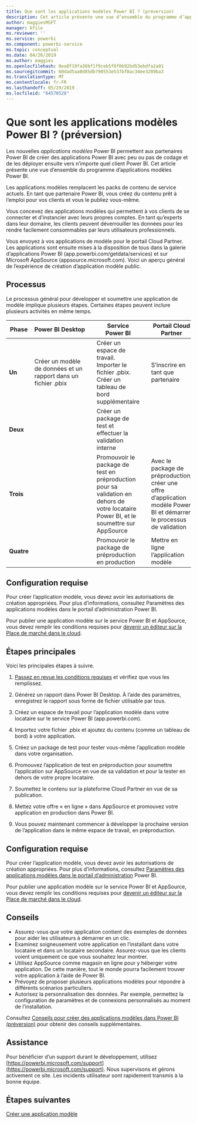 ```yaml
---
title: Que sont les applications modèles Power BI ? (préversion)
description: Cet article présente une vue d’ensemble du programme d’applications modèles Power BI. Découvrez comment créer des applications Power BI avec peu ou pas de codage et les déployer ensuite vers n’importe quel client Power BI.
author: maggiesMSFT
manager: kfile
ms.reviewer: ''
ms.service: powerbi
ms.component: powerbi-service
ms.topic: conceptual
ms.date: 04/26/2019
ms.author: maggies
ms.openlocfilehash: 0ea8f19fa36bf1f9ceb5f8f0b92bd53ebdfa2a01
ms.sourcegitcommit: 60dad5aa0d85db790553e537bf8ac34ee3289ba3
ms.translationtype: MT
ms.contentlocale: fr-FR
ms.lasthandoff: 05/29/2019
ms.locfileid: "64578528"
---
```

# <a name="what-are-power-bi-template-apps-preview"></a>Que sont les applications modèles Power BI ? (préversion)

Les nouvelles *applications modèles* Power BI permettent aux partenaires Power BI de créer des applications Power BI avec peu ou pas de codage et de les déployer ensuite vers n’importe quel client Power BI.  Cet article présente une vue d’ensemble du programme d’applications modèles Power BI.

Les applications modèles remplacent les packs de contenu de service actuels. En tant que partenaire Power BI, vous créez du contenu prêt à l’emploi pour vos clients et vous le publiez vous-même.  

Vous concevez des applications modèles qui permettent à vos clients de se connecter et d’instancier avec leurs propres comptes. En tant qu’experts dans leur domaine, les clients peuvent déverrouiller les données pour les rendre facilement consommables par leurs utilisateurs professionnels.  

Vous envoyez à vos applications de modèle pour le portail Cloud Partner. Les applications sont ensuite mises à la disposition de tous dans la galerie d’applications Power BI (app.powerbi.com/getdata/services) et sur Microsoft AppSource (appsource.microsoft.com). Voici un aperçu général de l’expérience de création d’application modèle public.  

## <a name="process"></a>Processus
Le processus général pour développer et soumettre une application de modèle implique plusieurs étapes. Certaines étapes peuvent inclure plusieurs activités en même temps.


| Phase | Power BI Desktop |  |Service Power BI  |  |Portail Cloud Partner  |
|---|--------|--|---------|---------|---------|
| **Un** | Créer un modèle de données et un rapport dans un fichier .pbix |  | Créer un espace de travail. Importer le fichier .pbix. Créer un tableau de bord supplémentaire  |  | S’inscrire en tant que partenaire |
| **Deux** |  |  | Créer un package de test et effectuer la validation interne        |  | |
| **Trois** | |  | Promouvoir le package de test en préproduction pour sa validation en dehors de votre locataire Power BI, et le soumettre sur AppSource  |  | Avec le package de préproduction, créer une offre d’application modèle Power BI et démarrer le processus de validation |
| **Quatre** | |  | Promouvoir le package de préproduction en production |  | Mettre en ligne l’application modèle |

## <a name="requirements"></a>Configuration requise

Pour créer l’application modèle, vous devez avoir les autorisations de création appropriées. Pour plus d’informations, consultez Paramètres des applications modèles dans le portail d’administration Power BI. 

Pour publier une application modèle sur le service Power BI et AppSource, vous devez remplir les conditions requises pour [devenir un éditeur sur la Place de marché dans le cloud](https://docs.microsoft.com/azure/marketplace/become-publisher).
 
## <a name="high-level-steps"></a>Étapes principales

Voici les principales étapes à suivre. 

1. [Passez en revue les conditions requises](#requirements) et vérifiez que vous les remplissez. 

1. Générez un rapport dans Power BI Desktop. À l’aide des paramètres, enregistrez le rapport sous forme de fichier utilisable par tous. 

1. Créez un espace de travail pour l’application modèle dans votre locataire sur le service Power BI (app.powerbi.com). 

1. Importez votre fichier .pbix et ajoutez du contenu (comme un tableau de bord) à votre application. 

1. Créez un package de test pour tester vous-même l’application modèle dans votre organisation. 

1. Promouvez l’application de test en préproduction pour soumettre l’application sur AppSource en vue de sa validation et pour la tester en dehors de votre propre locataire. 

1. Soumettez le contenu sur la plateforme Cloud Partner en vue de sa publication. 

1. Mettez votre offre « en ligne » dans AppSource et promouvez votre application en production dans Power BI.
2. Vous pouvez maintenant commencer à développer la prochaine version de l’application dans le même espace de travail, en préproduction. 

## <a name="requirements"></a>Configuration requise

Pour créer l’application modèle, vous devez avoir les autorisations de création appropriées. Pour plus d’informations, consultez [Paramètres des applications modèles dans le portail d’administration](service-admin-portal.md#template-apps-settings-preview) Power BI. 

Pour publier une application modèle sur le service Power BI et AppSource, vous devez remplir les conditions requises pour [devenir un éditeur sur la Place de marché dans le cloud](https://docs.microsoft.com/azure/marketplace/become-publisher).

## <a name="tips"></a>Conseils 

- Assurez-vous que votre application contient des exemples de données pour aider les utilisateurs à démarrer en un clic. 
- Examinez soigneusement votre application en l’installant dans votre locataire et dans un locataire secondaire. Assurez-vous que les clients voient uniquement ce que vous souhaitez leur montrer. 
- Utilisez AppSource comme magasin en ligne pour y héberger votre application. De cette manière, tout le monde pourra facilement trouver votre application à l’aide de Power BI. 
- Prévoyez de proposer plusieurs applications modèles pour répondre à différents scénarios particuliers. 
- Autorisez la personnalisation des données. Par exemple, permettez la configuration de paramètres et de connexions personnalisés au moment de l’installation.

Consultez [Conseils pour créer des applications modèles dans Power BI (préversion)](service-template-apps-tips.md) pour obtenir des conseils supplémentaires.

## <a name="support"></a>Assistance
Pour bénéficier d’un support durant le développement, utilisez [https://powerbi.microsoft.com/support](https://powerbi.microsoft.com/support). Nous supervisons et gérons activement ce site. Les incidents utilisateur sont rapidement transmis à la bonne équipe.

## <a name="next-steps"></a>Étapes suivantes

[Créer une application modèle](service-template-apps-create.md)